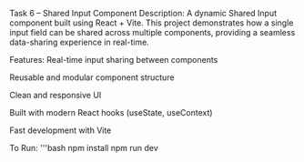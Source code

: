 
Task 6 – Shared Input Component
Description:
A dynamic Shared Input component built using React + Vite.
This project demonstrates how a single input field can be shared across multiple components, providing a seamless data-sharing experience in real-time.

Features:
Real-time input sharing between components

Reusable and modular component structure

Clean and responsive UI

Built with modern React hooks (useState, useContext)

Fast development with Vite

To Run:
'''bash
npm install
npm run dev
